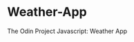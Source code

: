 # Weather-App
The Odin Project Javascript: Weather App

<!-- # 

What I'm learning and using: 

- Working with APIs
- Asynchronous code
-- Promises, Async/await
- Dynamic User Interface Interaction
- Object manipulation


# Screenshot

- add screenshot -->